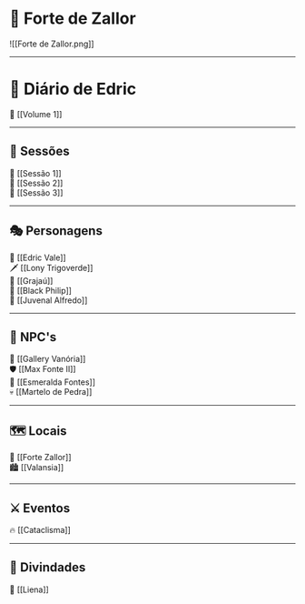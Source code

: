 # 🏰 Forte de Zallor
![[Forte de Zallor.png]]

---
# 📖 Diário de Edric
🔹 [[Volume 1]]

---

## 📜 Sessões  
🔹 [[Sessão 1]]  
🔹 [[Sessão 2]]  
🔹 [[Sessão 3]]

---

## 🎭 Personagens  
🏹 [[Edric Vale]]  
🗡️ [[Lony Trigoverde]]  
🦅 [[Grajaú]]  
🐏 [[Black Philip]]  
🎩 [[Juvenal Alfredo]]  

---

## 👥 NPC's  
👑 [[Gallery Vanória]]  
🛡️ [[Max Fonte II]]  
🐎 [[Esmeralda Fontes]]  
💀 [[Martelo de Pedra]]  

---

## 🗺️ Locais  
🏰 [[Forte Zallor]]  
🏙️ [[Valansia]]  

---

## ⚔️ Eventos  
🔥 [[Cataclisma]]  

---

## 🔱 Divindades  
🌙 [[Liena]]  
